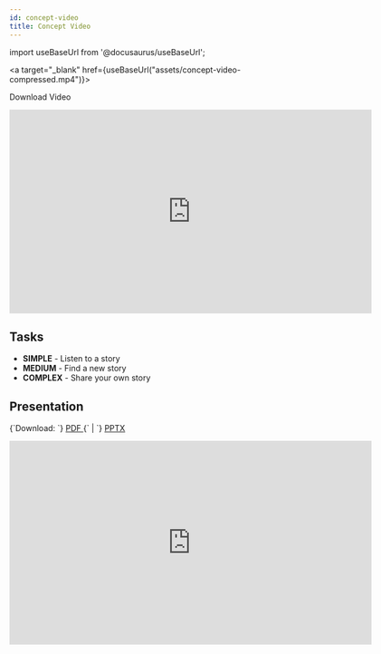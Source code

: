 ```yaml
---
id: concept-video
title: Concept Video
---
```


import useBaseUrl from '@docusaurus/useBaseUrl';

<a
  target="_blank"
  href={useBaseUrl("assets/concept-video-compressed.mp4")}>

  Download Video

</a>

<iframe width="640" height="360" src="https://www.youtube.com/embed/cvilv2km4kE" frameborder="0" allow="accelerometer; autoplay; clipboard-write; encrypted-media; gyroscope; picture-in-picture" allowfullscreen></iframe>

## Tasks

*  **SIMPLE** - Listen to a story
*  **MEDIUM** - Find a new story
*  **COMPLEX** - Share your own story

## Presentation

<p>
  {`Download: `}
  <a
    target="_blank"
    href={useBaseUrl("assets/Assignment-3-Concept-Video.pdf")}>
    PDF
  </a>
  {` | `}
  <a
    target="_blank"
    href={useBaseUrl("assets/Assignment-3-Concept-Video.pptx")}>
    PPTX
  </a>
</p>

<iframe src="https://docs.google.com/presentation/d/e/2PACX-1vS71He-EQBzy0VoKtOQTxEnmK3J8wP7_3utUdRNa1HDXOh2ACf3iHFCkpAgR3Z8TVXGubrDthLbLil8/embed?start=false&loop=false&delayms=60000" frameborder="0" width="640" height="360" allowfullscreen="true" mozallowfullscreen="true" webkitallowfullscreen="true"></iframe>